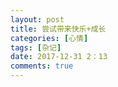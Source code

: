 ```yaml
---
layout: post
title: 尝试带来快乐+成长
categories: [心情]
tags: [杂记]
date: 2017-12-31 2：13
comments: true
---
```



